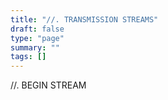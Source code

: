 ```yaml
---
title: "//. TRANSMISSION STREAMS"
draft: false
type: "page"
summary: ""
tags: []
---
```


//. BEGIN STREAM
